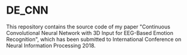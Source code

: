 # DE_CNN
This repository contains the source code of my paper "Continuous Convolutional Neural Network with 3D Input for EEG-Based Emotion Recognition", which has been submitted to International Conference on Neural Information Processing 2018.
